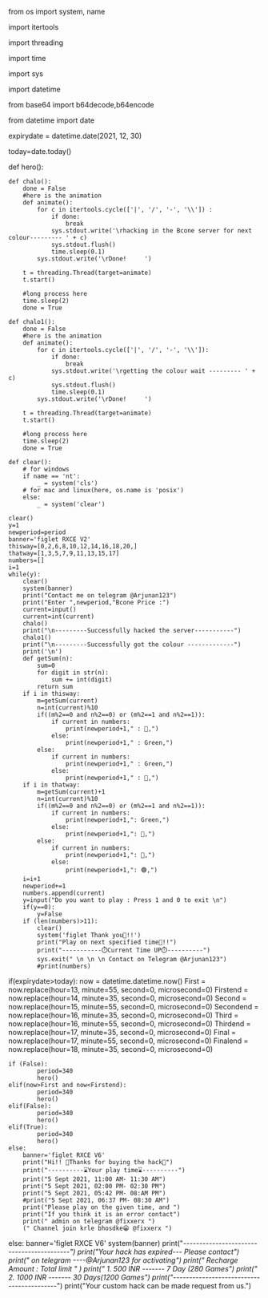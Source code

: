 

from os import system, name

import itertools

import threading

import time

import sys

import datetime

from base64 import b64decode,b64encode

from datetime import date


expirydate = datetime.date(2021, 12, 30)

today=date.today()

def hero():

    def chalo():
        done = False
        #here is the animation
        def animate():
            for c in itertools.cycle(['|', '/', '-', '\\']) :
                if done:
                    break
                sys.stdout.write('\rhacking in the Bcone server for next colour--------- ' + c)
                sys.stdout.flush()
                time.sleep(0.1)
            sys.stdout.write('\rDone!     ')

        t = threading.Thread(target=animate)
        t.start()

        #long process here
        time.sleep(2)
        done = True

    def chalo1():
        done = False
        #here is the animation
        def animate():
            for c in itertools.cycle(['|', '/', '-', '\\']):
                if done:
                    break
                sys.stdout.write('\rgetting the colour wait --------- ' + c)
                sys.stdout.flush()
                time.sleep(0.1)
            sys.stdout.write('\rDone!     ')

        t = threading.Thread(target=animate)
        t.start()

        #long process here
        time.sleep(2)
        done = True

    def clear():
        # for windows
        if name == 'nt':
            _ = system('cls')
        # for mac and linux(here, os.name is 'posix')
        else:
            _ = system('clear')

    clear()
    y=1
    newperiod=period
    banner='figlet RXCE V2'
    thisway=[0,2,6,8,10,12,14,16,18,20,]
    thatway=[1,3,5,7,9,11,13,15,17]
    numbers=[]
    i=1
    while(y):
        clear()
        system(banner)
        print("Contact me on telegram @Arjunan123")
        print("Enter ",newperiod,"Bcone Price :")
        current=input()
        current=int(current)
        chalo()
        print("\n---------Successfully hacked the server-----------")
        chalo1()
        print("\n---------Successfully got the colour -------------")
        print('\n')
        def getSum(n):
            sum=0
            for digit in str(n):
                sum += int(digit)
            return sum
        if i in thisway:
            m=getSum(current)
            n=int(current)%10
            if((m%2==0 and n%2==0) or (m%2==1 and n%2==1)):
                if current in numbers:
                    print(newperiod+1," : 🔴,")
                else:
                    print(newperiod+1," : Green,")
            else:
                if current in numbers:
                    print(newperiod+1," : Green,")
                else:
                    print(newperiod+1," : 🔴,")
        if i in thatway:
            m=getSum(current)+1
            n=int(current)%10
            if((m%2==0 and n%2==0) or (m%2==1 and n%2==1)):
                if current in numbers:
                    print(newperiod+1,": Green,")
                else:
                    print(newperiod+1,": 🔴,")
            else:
                if current in numbers:
                    print(newperiod+1,": 🔴,")
                else:
                    print(newperiod+1,": 🟢,")
        i=i+1
        newperiod+=1
        numbers.append(current)
        y=input("Do you want to play : Press 1 and 0 to exit \n")
        if(y==0):
            y=False
        if (len(numbers)>11):
            clear()
            system('figlet Thank you🤑!!')
            print("Play on next specified time🤑!!")
            print("-----------⏱️Current Time UP⏱️----------")
            sys.exit(" \n \n \n Contact on Telegram @Arjunan123")
            #print(numbers)
  



if(expirydate>today):
    now = datetime.datetime.now()
    First = now.replace(hour=13, minute=55, second=0, microsecond=0)
    Firstend = now.replace(hour=14, minute=35, second=0, microsecond=0)
    Second = now.replace(hour=15, minute=55, second=0, microsecond=0)
    Secondend = now.replace(hour=16, minute=35, second=0, microsecond=0)
    Third = now.replace(hour=16, minute=55, second=0, microsecond=0)
    Thirdend = now.replace(hour=17, minute=35, second=0, microsecond=0)
    Final = now.replace(hour=17, minute=55, second=0, microsecond=0)
    Finalend = now.replace(hour=18, minute=35, second=0, microsecond=0)

    if (False):
            period=340
            hero()
    elif(now>First and now<Firstend):
            period=340
            hero()
    elif(False):
            period=340
            hero()
    elif(True):
            period=340
            hero()
    else:
        banner='figlet RXCE V6'
        print("Hi!! 🤑Thanks for buying the hack🤑")
        print("----------⌛Your play time⌛----------")
        print("5 Sept 2021, 11:00 AM- 11:30 AM")
        print("5 Sept 2021, 02:00 PM- 02:30 PM")
        print("5 Sept 2021, 05:42 PM- 08:AM PM")
        #print("5 Sept 2021, 06:37 PM- 08:30 AM")
        print("Please play on the given time, and ")
        print("If you think it is an error contact")
        print(" admin on telegram @fixxerx ")
        (" Channel join krle bhosdke😁 @fixxerx ")

else:
    banner='figlet RXCE V6'
    system(banner)
    print("*---------*----------*-------------*----------*")
    print("Your hack has expired--- Please contact")
    print(" on telegram ----@Arjunan123 for activating")
    print(" Recharge Amount :        Total limit " )
    print(" 1.     500 INR -------  7 Day (280 Games")
    print(" 2.     1000 INR -------  30 Days(1200 Games")
    print("*---------*----------*-------------*----------*")
    print("Your custom hack can be made request from us.")
